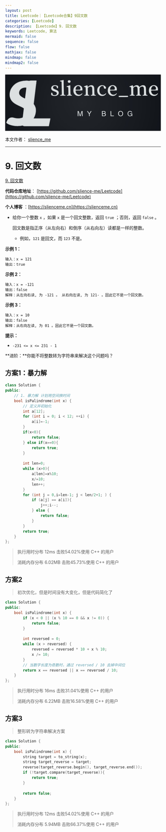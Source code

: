 ```yaml
---
layout: post
title: Leetcode｜【Leetcode合集】9回文数
categories: [Leetcode]
description: 【Leetcode】9. 回文数
keywords: Leetcode, 算法
mermaid: false
sequence: false
flow: false
mathjax: false
mindmap: false
mindmap2: false
---
```


![img](https://raw.githubusercontent.com/slience-me/picGo/master/images/logo_slienceme3.jpeg)

本文作者： [slience_me](https://slienceme.cn/)

---

# 9. 回文数

[9. 回文数](https://leetcode.cn/problems/palindrome-number/)

**代码仓库地址**： [https://github.com/slience-me/Leetcode](https://github.com/slience-me/Leetcode)

**个人博客** ：[https://slienceme.cn](https://slienceme.cn)



- 给你一个整数 `x` ，如果 `x` 是一个回文整数，返回 `true` ；否则，返回 `false` 。

  回文数是指正序（从左向右）和倒序（从右向左）读都是一样的整数。

  - 例如，`121` 是回文，而 `123` 不是。

   

**示例 1：**

```
输入：x = 121
输出：true
```

**示例 2：**

```
输入：x = -121
输出：false
解释：从左向右读, 为 -121 。 从右向左读, 为 121- 。因此它不是一个回文数。
```

**示例 3：**

```
输入：x = 10
输出：false
解释：从右向左读, 为 01 。因此它不是一个回文数。
```

**提示：**

- `-231 <= x <= 231 - 1`

**进阶：**你能不将整数转为字符串来解决这个问题吗？



## 方案1：暴力解

```cpp
class Solution {
public:
    // 1. 暴力解 计划用空间换时间
    bool isPalindrome(int x) {
        // 定义并初始化
        int a[12];
        for (int i = 0; i < 12; ++i) {
            a[i]=-1;
        }
        if(x<0){
            return false;
        } else if(x==0){
            return true;
        }
        
        int len=0;
        while (x>0){
            a[len]=x%10;
            x/=10;
            len++;
        }
        for (int j = 0,i=len-1; j < len/2+1; ) {
            if (a[j] == a[i]){
                j++;i--;
            } else {
                return false;
            }
        }
        return true;
    }
};
```

> 执行用时分布 12ms 击败54.02%使用 C++ 的用户
>
> 消耗内存分布 6.02MB 击败45.73%使用 C++ 的用户



## 方案2

> 初次优化，但是时间没有大变化，但是代码简化了

```cpp
class Solution {
public:
    bool isPalindrome(int x) {
        if (x < 0 || (x % 10 == 0 && x != 0)) {
            return false;
        }

        int reversed = 0;
        while (x > reversed) {
            reversed = reversed * 10 + x % 10;
            x /= 10;
        }
        // 当数字长度为奇数时，通过 reversed / 10 去掉中间位
        return x == reversed || x == reversed / 10;
    }
};
```

> 执行用时分布 16ms 击败31.04%使用 C++ 的用户
>
> 消耗内存分布 6.22MB 击败16.58%使用 C++ 的用户

## 方案3

> 整形转为字符串解决方案

```cpp
class Solution {
public:
    bool isPalindrome(int x) {
        string target = to_string(x);
        string target_reverse = target;
        reverse(target_reverse.begin(), target_reverse.end());
        if (!target.compare(target_reverse)){
            return true;
        }
        
        return false;
    }
};
```

> 执行用时分布 12ms 击败54.02%使用 C++ 的用户
>
> 消耗内存分布 5.94MB 击败66.37%使用 C++ 的用户
